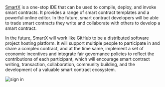 
[SmartX]((http://smartx.ont.io/#/)) is a one-stop IDE that can be used to compile, deploy, and invoke smart contracts. It provides a range of smart contract templates and a powerful online editor. In the future, smart contract developers will be able to trade smart contracts they write and collaborate with others to develop a smart contract.

In the future, SmartX will work like GitHub to be a distributed software project hosting platform. It will support multiple people to participate in and share a complex contract, and at the time same, implement a set of economic incentives and integrate fair governance policies to reflect the contributions of each participant, which will encourage smart contract writing, transaction, collaboration, community building, and the development of a valuable smart contract ecosystem.

![sign in](http://wx1.sinaimg.cn/mw690/0060lm7Tly1fstj6i5no6j30o00lcac9.jpg)